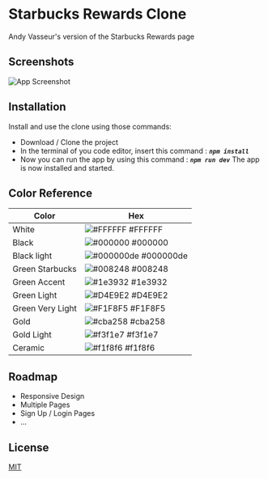 # Starbucks Rewards Clone
Andy Vasseur's version of the Starbucks Rewards page

## Screenshots

![App Screenshot](https://i.ibb.co/51qtr5g/localhost-5173.png)


## Installation

Install and use the clone using those commands:
- Download / Clone the project
- In the terminal of you code editor, insert this command : **_`npm install`_**
- Now you can run the app by using this command : **_`npm run dev`_**
The app is now installed and started.
    
## Color Reference

| Color             | Hex                                                                |
| ----------------- | ------------------------------------------------------------------ |
| White | ![#FFFFFF](https://via.placeholder.com/10/ffffff?text=+) #FFFFFF |
| Black | ![#000000](https://via.placeholder.com/10/000000?text=+) #000000 |
| Black light | ![#000000de](https://via.placeholder.com/10/000000de?text=+) #000000de |
| Green Starbucks | ![#008248](https://via.placeholder.com/10/008248?text=+) #008248 |
| Green Accent | ![#1e3932](https://via.placeholder.com/10/1e3932?text=+) #1e3932 |
| Green Light | ![#D4E9E2](https://via.placeholder.com/10/D4E9E2?text=+) #D4E9E2 |
| Green Very Light | ![#F1F8F5](https://via.placeholder.com/10/F1F8F5?text=+) #F1F8F5 |
| Gold | ![#cba258](https://via.placeholder.com/10/cba258?text=+) #cba258 |
| Gold Light | ![#f3f1e7](https://via.placeholder.com/10/f3f1e7?text=+) #f3f1e7 |
| Ceramic | ![#f1f8f6](https://via.placeholder.com/10/f1f8f6?text=+) #f1f8f6 |


## Roadmap

- Responsive Design
- Multiple Pages
- Sign Up / Login Pages
- ...

## License

[MIT](https://choosealicense.com/licenses/mit/)

